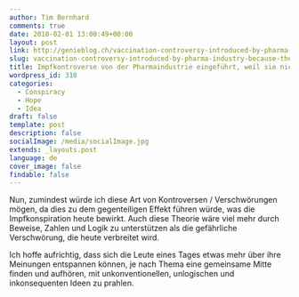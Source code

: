 ```yaml
---
author: Tim Bernhard
comments: true
date: 2018-02-01 13:00:49+00:00
layout: post
link: http://genieblog.ch/vaccination-controversy-introduced-by-pharma-industry-because-they-dont-earn-enough-by-vaccination/
slug: vaccination-controversy-introduced-by-pharma-industry-because-they-dont-earn-enough-by-vaccination
title: Impfkontroverse von der Pharmaindustrie eingeführt, weil sie nicht verdienen genug durch Impfung
wordpress_id: 318
categories:
  - Conspiracy 
  - Hope 
  - Idea
draft: false
template: post
description: false
socialImage: /media/socialImage.jpg
extends: _layouts.post
language: de
cover_image: false
findable: false
---
```


Nun, zumindest würde ich diese Art von Kontroversen / Verschwörungen mögen, da dies zu dem gegenteiligen Effekt führen würde, was die Impfkonspiration heute bewirkt.
Auch diese Theorie wäre viel mehr durch Beweise, Zahlen und Logik zu unterstützen als die gefährliche Verschwörung, die heute verbreitet wird.

Ich hoffe aufrichtig, dass sich die Leute eines Tages etwas mehr über ihre Meinungen entspannen können, je nach Thema eine gemeinsame Mitte finden und aufhören, mit unkonventionellen, unlogischen und inkonsequenten Ideen zu prahlen.
